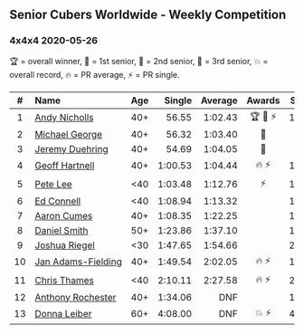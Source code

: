 <style>table {white-space: nowrap;}</style>

## Senior Cubers Worldwide - Weekly Competition
### 4x4x4 2020-05-26

🏆 = overall winner, 🥇 = 1st senior, 🥈 = 2nd senior, 🥉 = 3rd senior, 💥 = overall record, 🔥 = PR average, ⚡ = PR single.

| # | Name | Age | Single | Average | Awards | Solve 1 | Solve 2 | Solve 3 | Solve 4 | Solve 5 | Video |
| :--: | :-- | :--: | --: | --: | :--: | --: | --: | --: | --: | --: | :-- |
| 1 | [Andy Nicholls](../../persons/andy_nicholls/444.md) | 40+ | 56.55 | 1:02.43 | 🏆 🥇 ⚡ | 1:14.94 | 1:02.05 | 57.10 | 56.55 | 1:08.14 | [Link](https://www.facebook.com/events/637852836799991/permalink/639637649954843/) |
| 2 | [Michael George](../../persons/michael_george/444.md) | 40+ | 56.32 | 1:03.40 | 🥈 | 56.32 | 1:14.58 | 1:02.94 | 1:02.75 | 1:04.50 | [Link](https://www.facebook.com/events/637852836799991/permalink/640979989820609/) |
| 3 | [Jeremy Duehring](../../persons/jeremy_duehring/444.md) | 40+ | 54.69 | 1:04.05 | 🥉 | 58.83 | 1:00.22 | 1:15.39 | 1:13.11 | 54.69 | [Link](https://www.facebook.com/events/637852836799991/permalink/640943019824306/) |
| 4 | [Geoff Hartnell](../../persons/geoff_hartnell/444.md) | 40+ | 1:00.53 | 1:04.44 | 🔥 ⚡ | 1:05.95 | 1:00.53 | 1:05.20 | 1:38.02 | 1:02.16 | [Link](https://www.facebook.com/events/637852836799991/permalink/639657566619518/) |
| 5 | [Pete Lee](../../persons/pete_lee/444.md) | <40 | 1:03.48 | 1:12.76 | ⚡ | 1:16.07 | 1:17.77 | 1:03.48 | 1:25.19 | 1:04.43 | [Link](https://www.facebook.com/events/637852836799991/permalink/639823749936233/) |
| 6 | [Ed Connell](../../persons/ed_connell/444.md) | <40 | 1:08.94 | 1:13.32 |  | 1:24.41 | 1:18.44 | 1:09.98 | 1:11.54 | 1:08.94 | [Link](https://www.facebook.com/events/637852836799991/permalink/640330029885605/) |
| 7 | [Aaron Cumes](../../persons/aaron_cumes/444.md) | 40+ | 1:08.35 | 1:22.25 |  | 1:18.64 | 1:22.76 | 1:49.33 | 1:25.37 | 1:08.35 | [Link](https://www.facebook.com/events/637852836799991/permalink/639648469953761/) |
| 8 | [Daniel Smith](../../persons/daniel_smith/444.md) | 50+ | 1:23.86 | 1:37.10 |  | 1:23.86 | 1:38.50 | 1:44.99 | 1:50.58 | 1:27.80 | [Link](https://www.facebook.com/events/637852836799991/permalink/641464449772163/) |
| 9 | [Joshua Riegel](../../persons/joshua_riegel/444.md) | <30 | 1:47.65 | 1:54.66 |  | 2:00.95 | 1:47.65 | 1:55.37 | DNS | DNS | [Link](https://www.facebook.com/events/637852836799991/permalink/640589796526295/) |
| 10 | [Jan Adams-Fielding](../../persons/jan_adams_fielding/444.md) | 40+ | 1:49.54 | 2:02.05 | 🔥 ⚡ | 1:49.54 | 2:07.48 | 2:09.14 | DNS | DNS | [Link](https://www.facebook.com/events/637852836799991/permalink/641708466414428/) |
| 11 | [Chris Thames](../../persons/chris_thames/444.md) | <40 | 2:10.11 | 2:27.58 | 🔥 ⚡ | 2:10.11 | 2:21.47 | 2:51.16 | DNS | DNS | [Link](https://www.facebook.com/events/637852836799991/permalink/639331139985494/) |
| 12 | [Anthony Rochester](../../persons/anthony_rochester/444.md) | 40+ | 1:34.06 | DNF |  | 1:34.06 | DNS | DNS | DNS | DNS | [Link](https://www.facebook.com/events/637852836799991/permalink/639463823305559/) |
| 13 | [Donna Leiber](../../persons/donna_leiber/444.md) | 60+ | 4:08.00 | DNF | 💥 ⚡ | 4:48.24 | 4:08.00 | DNS | DNS | DNS | [Link](https://www.facebook.com/events/637852836799991/permalink/640053636579911/) |

<!-- Global site tag (gtag.js) - Google Analytics -->
<script async src="https://www.googletagmanager.com/gtag/js?id=UA-86348435-3"></script>
<script>window.dataLayer = window.dataLayer || []; function gtag() {dataLayer.push(arguments);} gtag('js', new Date()); gtag('config', 'UA-86348435-3');</script>
